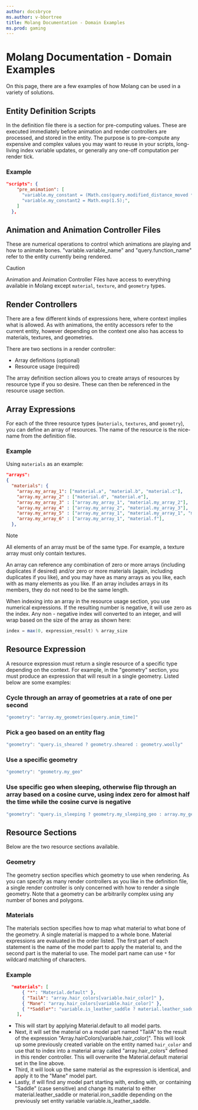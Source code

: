 ```yaml
---
author: docsbryce
ms.author: v-bbortree
title: Molang Documentation - Domain Examples
ms.prod: gaming
---
```


# Molang Documentation - Domain Examples

On this page, there are a few examples of how Molang can be used in a variety of solutions.

## Entity Definition Scripts

In the definition file there is a section for pre-computing values.  These are executed immediately before animation and render controllers are processed, and stored in the entity.  The purpose is to pre-compute any expensive and complex values you may want to reuse in your scripts, long-living index variable updates, or generally any one-off computation per render tick.

### Example

```JSON
"scripts": {
    "pre_animation": [
      "variable.my_constant = (Math.cos(query.modified_distance_moved * 38.17) * query.modified_move_speed;",
      "variable.my_constant2 = Math.exp(1.5);",
    ]
  },
```

## Animation and Animation Controller Files

These are numerical operations to control which animations are playing and how to animate bones.  "variable.variable_name" and "query.function_name" refer to the entity currently being rendered.

> [!CAUTION]
> Animation and Animation Controller Files have access to everything available in Molang except `material`, `texture`, and `geometry` types.

## Render Controllers

There are a few different kinds of expressions here, where context implies what is allowed.  As with animations, the entity accessors refer to the current entity, however depending on the context one also has access to materials, textures, and geometries.

There are two sections in a render controller:

- Array definitions (optional)
- Resource usage (required)

The array definition section allows you to create arrays of resources by resource type if you so desire.  These can then be referenced in the resource usage section.

## Array Expressions

For each of the three resource types (`materials`, `textures`, and `geometry`), you can define an array of resources.  The name of the resource is the nice-name from the definition file.

### Example

Using `materials` as an example:

```JSON
"arrays":
{
  "materials": {
    "array.my_array_1": ["material.a", "material.b", "material.c"],
    "array.my_array_2" : ["material.d", "material.e"],
    "array.my_array_3" : ["array.my_array_1", "material.my_array_2"],
    "array.my_array_4" : ["array.my_array_2", "material.my_array_3"],
    "array.my_array_5" : ["array.my_array_1", "material.my_array_1", "material.my_array_4"],
    "array.my_array_6" : ["array.my_array_1", "material.f"],
  },
```

> [!NOTE]
> All elements of an array must be of the same type. For example, a texture array must only contain textures.

An array can reference any combination of zero or more arrays (including duplicates if desired) and/or zero or more materials (again, including duplicates if you like), and you may have as many arrays as you like, each with as many elements as you like. If an array includes arrays in its members, they do not need to be the same length.

When indexing into an array in the resource usage section, you use numerical expressions.  If the resulting number is negative, it will use zero as the index.  Any non - negative index will converted to an integer, and will wrap based on the size of the array as shown here:

```C#
index = max(0, expression_result) % array_size
```

## Resource Expression

A resource expression must return a single resource of a specific type depending on the context.
For example, in the "geometry" section, you must produce an expression that will result in a single geometry. Listed below are some examples:

### Cycle through an array of geometries at a rate of one per second

```C#
"geometry": "array.my_geometries[query.anim_time]"
```

### Pick a geo based on an entity flag

```C#
"geometry": "query.is_sheared ? geometry.sheared : geometry.woolly"
```

### Use a specific geometry

```C#
"geometry": "geometry.my_geo"
```

### Use specific geo when sleeping, otherwise flip through an array based on a cosine curve, using index zero for almost half the time while the cosine curve is negative

```C#
"geometry": "query.is_sleeping ? geometry.my_sleeping_geo : array.my_geos[math.cos(query.anim_time * 12.3 + 41.9) * 10 + 0.6]"
```

## Resource Sections

Below are the two resource sections available.

### Geometry

The geometry section specifies which geometry to use when rendering.  As you can specify as many render controllers as you like in the definition file, a single render controller is only concerned with how to render a single geometry.  Note that a geometry can be arbitrarily complex using any number of bones and polygons.

### Materials

The materials section specifies how to map what material to what bone of the geometry.  A single material is mapped to a whole bone. Material expressions are evaluated in the order listed. The first part of each statement is the name of the model part to apply the material to, and the second part is the material to use. The model part name can use `*` for wildcard matching of characters.

### Example

```JSON
  "materials": [
      { "*": "Material.default" },
      { "TailA": "array.hair_colors[variable.hair_color]" },
      { "Mane": "array.hair_colors[variable.hair_color]" },
      { "*Saddle*": "variable.is_leather_saddle ? material.leather_saddle : material.iron_saddle" }
    ],
```

- This will start by applying Material.default to all model parts.
- Next, it will set the material on a model part named "TailA" to the result of the expression "Array.hairColors[variable.hair_color]".  This will look up some previously created variable on the entity named `hair_color` and use that to index into a material array called "array.hair_colors" defined in this render controller.  This will overwrite the Material.default material set in the line above.
- Third, it will look up the same material as the expression is identical, and apply it to the "Mane" model part.
- Lastly, if will find any model part starting with, ending with, or containing "Saddle" (case sensitive) and change its material to either material.leather_saddle or material.iron_saddle depending on the previously set entity variable variable.is_leather_saddle.
